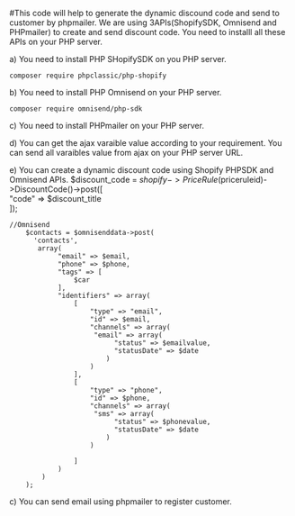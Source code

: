 #This code will help to generate the dynamic discound code and send to customer by phpmailer. We are using 3APIs(ShopifySDK, Omnisend and PHPmailer) to create and send discount code. You need to installl all these APIs on your PHP server.

a) You need to install PHP SHopifySDK on you PHP server.

	composer require phpclassic/php-shopify

b) You need to install PHP Omnisend on your PHP server.
	
	composer require omnisend/php-sdk

c) You need to install PHPmailer on your PHP server.	

d) You can get the ajax varaible value according to your requirement. You can send all varaibles value from ajax on your PHP server URL.

e) You can create a dynamic discount code using Shopify PHPSDK and Omnisend APIs.
		$discount_code = $shopify->PriceRule($priceruleid)->DiscountCode()->post([      
		"code" => $discount_title   
		]);

	//Omnisend 
		$contacts = $omnisenddata->post(
		  'contacts',
		   array(        
		        "email" => $email,   
		        "phone" => $phone,
		        "tags" => [
		            $car  
		        ],
		        "identifiers" => array(
		            [  
		                "type" => "email",
		                "id" => $email,
		                "channels" => array(
		                 "email" => array(
		                      "status" => $emailvalue,
		                      "statusDate" => $date
		                    )
		                )                         
		            ],
		            [  
		                "type" => "phone",
		                "id" => $phone,
		                "channels" => array(
		                 "sms" => array(
		                      "status" => $phonevalue,
		                      "statusDate" => $date
		                    )
		                )
		            
		            ]
		        )                      
		    )
		);

c) You can send email using phpmailer to register customer.
